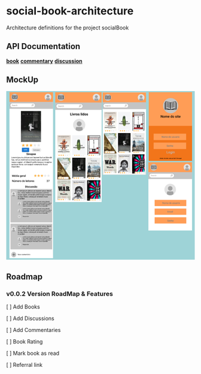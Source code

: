 # social-book-architecture
Architecture definitions for the project socialBook


## API Documentation
[**book**](docs/api/v1/books/books.overview.md)
[**commentary**](docs/api/v1/commentary/commentaries.overview.md)
[**discussion**](docs/api/v1/discussion/discussion.overview.md)


## MockUp
![alt text](resources/img/mockup_v1.0.0.png)


## Roadmap

### v0.0.2 Version RoadMap & Features

[ ] Add Books

[ ] Add Discussions

[ ] Add Commentaries

[ ] Book Rating

[ ] Mark book as read

[ ] Referral link